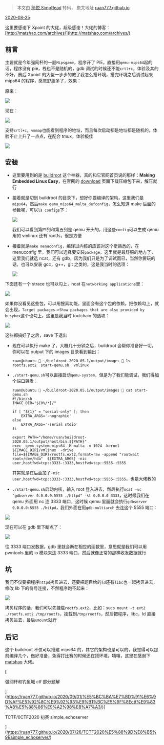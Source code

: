 > 本文由 [简悦 SimpRead](http://ksria.com/simpread/) 转码， 原文地址 [ruan777.github.io](https://ruan777.github.io/2020/08/25/mips64%E8%B0%83%E8%AF%95%E7%8E%AF%E5%A2%83%E6%90%AD%E5%BB%BA/)

[2020-08-25](https://ruan777.github.io/2020/08/25/mips64%E8%B0%83%E8%AF%95%E7%8E%AF%E5%A2%83%E6%90%AD%E5%BB%BA/)

这里要感谢下 Xpoint 的大佬，超级感谢！大佬的博客：[http://matshao.com/archives/](http://matshao.com/archives/)

[](#前言 "前言")前言
--------------

主要就是今年强网杯的一题`Mipsgame`，程序开了 PIE，直接用`qemu-mips64`起的话，程序没有 pie，栈也不是随机的，gdb 调试的时候还不能`crtl+c`，体验及其的不好，赛后 Xpoint 的大佬一步步的教了我怎么搭环境，搭完环境之后调试起来 mips64 的程序，感觉舒服多了，效果：

原来：

![](https://s1.ax1x.com/2020/08/25/dgUesO.png)

现在：

![](https://s1.ax1x.com/2020/08/25/dgaUc6.png)

支持`crtl+c`，`vmmap`也能看到程序的地址，而且每次启动都是地址都是随机的，体验不止上升了一点点，在配合 tmux，体验极佳

![](https://s1.ax1x.com/2020/08/25/dgaqg0.png)

[](#安装 "安装")安装
--------------

*   这里要用到的是 [buildroot](https://buildroot.org/) 这个神器，真的和它官网首页说的那样：**Making Embedded Linux Easy**，在官网的 [download](https://buildroot.org/download.html) 页面下载压缩包下来，解压就行
    
*   接着就是切到 buildroot 的目录下，想好你要编译的架构，这里我们是`mips64`，然后`make qemu_mips64_malta_defconfig`，怎么知道 make 后面的参数呢，可以`ls configs`下：
    
    ![](https://s1.ax1x.com/2020/08/25/dgw760.png)
    
    我们可以看到第四列和第五列是 qemu 开头的，用这些`config`可以生成 qemu 用的 vmlinux 还有 rootfs，很是方便
    
*   接着就是`make menuconfig`，编译过内核的应该对这个挺熟悉的，在 menuconfig 里，我们可以选择要安装`package`，这里就是最舒服的地方了，这里我们就选 ncat，还有 gdb，因为我们只是为了调试而已，当然你要玩的话，也可以安装 gcc，g++，git 之类的，这是我当时的选项：
    
    ![](https://s1.ax1x.com/2020/08/25/dgDPoD.png)
    

下面还有一个 strace 也可以勾上，ncat 在`networking applications`里：

![](https://s1.ax1x.com/2020/08/25/dgDGSs.png)

如果你没看见这些包，可以用搜索功能，里面会有这个包的依赖，把依赖勾上，就会出现，`Target packages->Show packages that are also provided by busybox`这个也勾上，这里是我当时 toolchain 的选项：

![](https://s1.ax1x.com/2020/08/25/dgD2m6.png)

这些都搞好了之后，save 下退出

*   现在可以执行 make 了，大概几十分钟之后，buildroot 会帮你准备好一切，你可以在 output 下的 images 目录看到输出：
    
    ```
    ruan@ubuntu  ~/buildroot-2020.05.1/output/images  ls        
    rootfs.ext2  start-qemu.sh  vmlinux
    ```
    

*   `./start-qemu.sh`可以直接启动`qemu-system`，但是为了我们能调试，我们得加个端口转发：
    
    ```
    ruan@ubuntu  ~/buildroot-2020.05.1/output/images  cat start-qemu.sh 
    #!/bin/sh
    IMAGE_DIR="${0%/*}/"
    
    if [ "${1}" = "serial-only" ]; then
        EXTRA_ARGS='-nographic'
    else
        EXTRA_ARGS='-serial stdio'
    fi
    
    export PATH="/home/ruan/buildroot-2020.05.1/output/host/bin:${PATH}"
    exec  qemu-system-mips64 -M malta -m 1024 -kernel ${IMAGE_DIR}/vmlinux  -drive file=${IMAGE_DIR}/rootfs.ext2,format=raw -append "rootwait root=/dev/hda"  ${EXTRA_ARGS} -nic user,hostfwd=tcp::3333-:3333,hostfwd=tcp::5555-:5555
    ```
    
    其实就是在后面加了`-nic user,hostfwd=tcp::3333-:3333,hostfwd=tcp::5555-:5555`，也是大佬教的
    
*   `./start-qemu.sh`启动内核，输入 root 登入进去，然后执行`ncat -vc "gdbserver 0.0.0.0:5555 ./httpd" -kl 0.0.0.0 3333`，这时候我们在 qemu 外面用 nc 连 3333 端口，这时候 qemu 里面就会执行`gdbserver 0.0.0.0:5555 ./httpd`，我们外面在用`gdb-multiarch` 去连这个 5555 端口：
    

![](https://s1.ax1x.com/2020/08/25/dgsMGQ.png)

现在可以在 gdb 里下断点了：

![](https://s1.ax1x.com/2020/08/25/dgsDMR.png)

往 3333 端口发数据，gdb 里就会断在相应的函数里，意思就是我们可以用 pwntools 里的 io 模块来连 3333 端口，然后就像正常的那样收发数据就行

[](#坑 "坑")坑
-----------

我们不仅要把程序`httpd`拷贝进去，还要把题目给的`ld`还有`libc`也一起拷贝进去，修改 lib 下的符号连接，不然程序跑不起来：

![](https://s1.ax1x.com/2020/08/25/dgyVSJ.png)

拷贝程序的话，我们可以先挂载`rootfs.ext2`，比如：`sudo mount -t ext2 ./rootfs.ext2 /tmp/rootfs`，挂载到`/tmp/rootfs`，然后把程序，libc，ld 直接拷贝进去，最后`umount`就行

[](#后记 "后记")后记
--------------

这个 buildroot 不仅可以搭建 mips64 的，其它的架构也是可以的，我觉得可以提前编译几个，做好准备，免得打比赛的时候还在搭环境，嘻嘻，这里在感谢下 [matshao](http://matshao.com/archives/) 大佬。

[

强网杯和钓鱼城 ctf 部分题解

](https://ruan777.github.io/2020/09/01/%E5%BC%BA%E7%BD%91%E6%9D%AF%E5%92%8C%E9%92%93%E9%B1%BC%E5%9F%8Ectf%E9%83%A8%E5%88%86%E9%A2%98%E8%A7%A3/)[

TCTF/0CTF2020 初赛 simple_echoserver

](https://ruan777.github.io/2020/07/26/TCTF2020%E5%88%9D%E8%B5%9Bsimple_echoserver/)